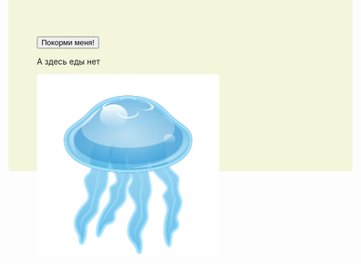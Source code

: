 
<p style="text-align: center">

<button>Покорми меня!</button>
<p>А здесь еды нет</p>

<style>
body {
height: 200px;
background: beige;
}
.dot {
height: 8px; width: 8px;
border-radius: 4px; /* скруглённые углы */
background: blue;
position: absolute;
}
</style>



<img id="myImg" src="jellyfish.png" style="position: relative">
</p>
<script>
var cat = document.querySelector("img");
var angle = 0, lastTime = null;
function animate(time) {
if (lastTime != null)
angle += (time - lastTime) * 0.001;
lastTime = time;
cat.style.top = (Math.sin(angle) * 100) + "px";
cat.style.left = (Math.cos(angle) * 200) + "px";
requestAnimationFrame(animate);
}

var button = document.querySelector("button");
button.addEventListener("click", function() {
alert("Маловато будет!");
});

document.getElementById('myImg').onclick = myFunction;

function myFunction() {
  alert('Ouch!!!');
}


requestAnimationFrame(animate);





</script>
